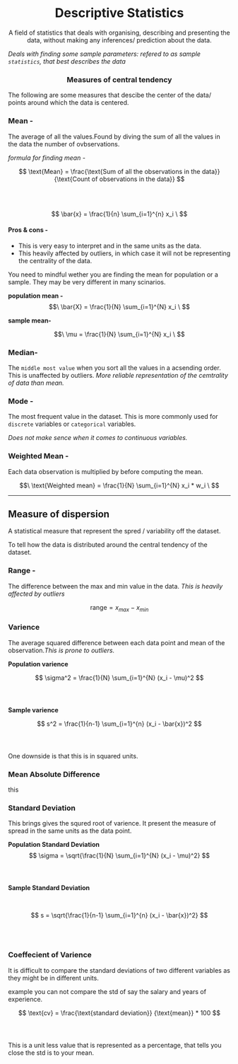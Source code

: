 <h1 align = "center">Descriptive Statistics</h1>


<p  align = "center"> A field of statistics that deals with  organising, describing and presenting the data, without making any inferences/ prediction about the data.</p>

  *Deals with finding some sample parameters: refered to as sample `statistics`, that best describes the data*
<h3 align = "center">Measures of central tendency</h3>

The following are some measures that descibe the center of the data/ points around which the data is centered.


###  **Mean** - 
The average of all the values.Found by  diving the sum of all the values in the data the number of ovbservations. 


*formula for finding mean -*


$$
\text{Mean} = \frac{\text{Sum of all the observations in the data}}{\text{Count of observations in the data}}
$$


<br>
<br>

$$
\bar{x} = \frac{1}{n} \sum_{i=1}^{n} x_i
\
$$



#### **Pros & cons** - 
*  This is very easy to interpret and in the same units as the data. 
*  This heavily affected by  outliers, in which case it  will not be representing the centrality of the data. 


You need to mindful wether you are finding the mean for population or a sample. They may be very different in many scinarios. 

**population mean -**
$$\
\bar{X} = \frac{1}{N} \sum_{i=1}^{N} x_i
\
$$

**sample mean-**

$$\
\mu = \frac{1}{N} \sum_{i=1}^{N} x_i
\
$$


### **Median-**
The `middle most value` when you sort all the values in a acsending order. This is unaffected by outliers. *More reliable representation of the cemtrality of data than mean.*

### **Mode** - 
The most frequent value in the  dataset. This is more commonly used for `discrete` variables or `categorical` variables.

*Does not make sence when it comes to continuous variables.*


### **Weighted Mean** - 
Each data observation is multiplied by  before computing the mean. 

$$\
\text{Weighted mean} = \frac{1}{N} \sum_{i=1}^{N} x_i * w_i
\
$$
<hr>


<h2><b>Measure of dispersion</b></h2>

A statistical measure that represent the spred / variability off the dataset. 

To tell how the data is distributed around the central tendency of the dataset. 

### **Range** -
The difference between the max and min value in the data. *This is heavily affected by outliers* 

$$
 \text{range} = x_{max} - x_{min} 
$$


### **Varience**
The average squared difference between each  data point and mean of the observation.*This is prone to outliers.*

**Population varience**

$$
\sigma^2 = \frac{1}{N} \sum_{i=1}^{N} (x_i - \mu)^2
$$
<br>
<br>

**Sample varience**

$$
s^2 = \frac{1}{n-1} \sum_{i=1}^{n} (x_i - \bar{x})^2
$$
<br>
<br>


One downside is that this is in squared units.

### **Mean Absolute Difference**

this

### **Standard Deviation**
This brings gives the squred root of varience. It present the measure of spread in the same units as the data point. 


**Population Standard Deviation**
$$
\sigma = \sqrt{\frac{1}{N} \sum_{i=1}^{N} (x_i - \mu)^2}
$$
<br>
<br>

**Sample Standard Deviation**

<br>

$$
s = \sqrt{\frac{1}{n-1} \sum_{i=1}^{n} (x_i - \bar{x})^2}
$$

<br>
<br>

### **Coeffecient of  Varience**
It is difficult to compare the standard deviations of two different variables as they  might be in different units.


example you can not compare the std of say the salary and years of experience. 


$$
 \text{cv} = \frac{\text{standard deviation}} {\text{mean}} * 100 
$$
<br>
<br>


This is a unit less value that is represented as a percentage, that tells  you close the  std is to your mean.

 















